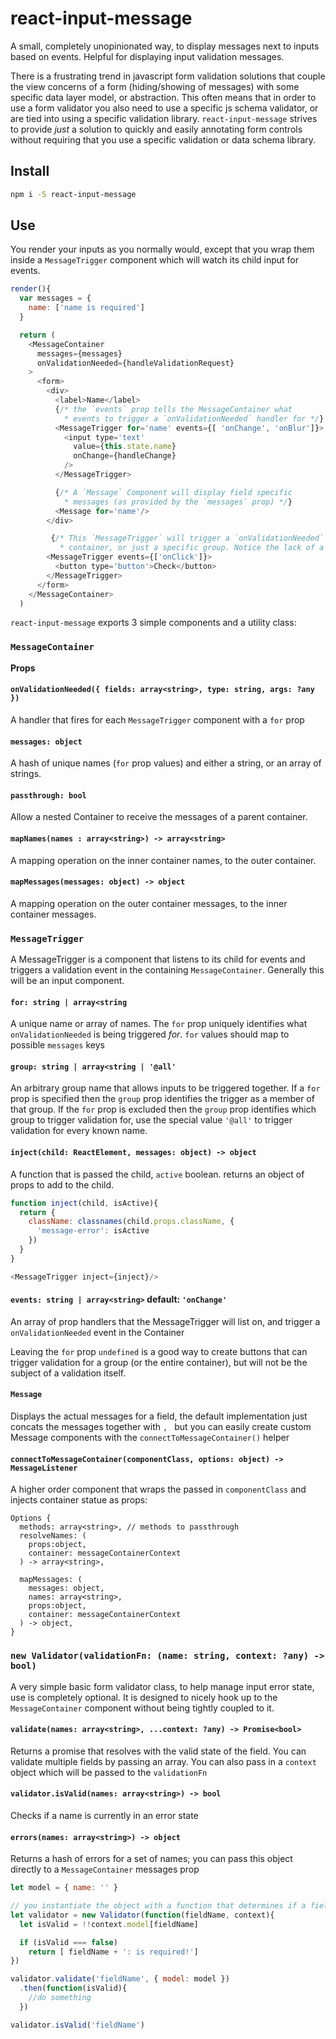 # react-input-message

A small, completely unopinionated way, to display messages next to inputs based on events.
Helpful for displaying input validation messages.

There is a frustrating trend in javascript form validation solutions that couple the view concerns of a form
(hiding/showing of messages) with some specific data layer model, or abstraction.
This often means that in order to use a form validator you also need to use a specific js schema validator,
or are tied into using a specific validation library. `react-input-message` strives to
provide _just_ a solution to quickly and easily annotating form controls without requiring that you use a
specific validation or data schema library.

## Install

```sh
npm i -S react-input-message
```

## Use

You render your inputs as you normally would, except that you wrap them inside a `MessageTrigger`
component which will watch its child input for events.

```js
render(){
  var messages = {
    name: ['name is required']
  }

  return (
    <MessageContainer
      messages={messages}
      onValidationNeeded={handleValidationRequest}
    >
      <form>
        <div>
          <label>Name</label>
          {/* the `events` prop tells the MessageContainer what
            * events to trigger a `onValidationNeeded` handler for */}
          <MessageTrigger for='name' events={[ 'onChange', 'onBlur']}>
            <input type='text'
              value={this.state.name}
              onChange={handleChange}
            />
          </MessageTrigger>

          {/* A `Message` Component will display field specific
            * messages (as provided by the `messages` prop) */}
          <Message for='name'/>
        </div>

         {/* This `MessageTrigger` will trigger a `onValidationNeeded` event for the entire
           * container, or just a specific group. Notice the lack of a `for` prop. */}
        <MessageTrigger events={['onClick']}>
          <button type='button'>Check</button>
        </MessageTrigger>
      </form>
    </MessageContainer>
  )
```


`react-input-message` exports 3 simple components and a utility class:

### `MessageContainer`

__Props__

#### `onValidationNeeded({ fields: array<string>, type: string, args: ?any })`

A handler that fires for each `MessageTrigger` component with a `for` prop

#### `messages: object`

A hash of unique names (`for` prop values) and either a string, or an array of strings.

#### `passthrough: bool`

Allow a nested Container to receive the messages of a parent container.

#### `mapNames(names : array<string>) -> array<string>`

A mapping operation on the inner container names, to the outer container.

#### `mapMessages(messages: object) -> object`

A mapping operation on the outer container messages, to the inner container messages.

### `MessageTrigger`

A MessageTrigger is a component that listens to its child for events and triggers a
validation event in the containing `MessageContainer`. Generally this will be an input component.


#### `for: string | array<string`

A unique name or array of names. The `for` prop uniquely identifies what `onValidationNeeded`
is being triggered _for_. `for` values should map to possible `messages` keys

#### `group: string | array<string | '@all'`

An arbitrary group name that allows inputs to be triggered together. If a `for` prop is specified then
the `group` prop identifies the trigger as a member of that group. If the `for` prop is
excluded then the `group` prop identifies which group to trigger validation for, use the special value `'@all'`
to trigger validation for every known name.

#### `inject(child: ReactElement, messages: object) -> object`

A function that is passed the child, `active` boolean. returns an object of props to add to the child.

```js
function inject(child, isActive){
  return {
    className: classnames(child.props.className, {
      'message-error': isActive
    })
  }
}

<MessageTrigger inject={inject}/>
```

#### `events: string | array<string>` default: `'onChange'`

An array of prop handlers that the MessageTrigger will list on,
and trigger a `onValidationNeeded` event in the Container

Leaving the `for` prop `undefined` is a good way to create buttons that can trigger validation for a
group (or the entire container), but will not be the subject of a validation itself.

#### `Message`

Displays the actual messages for a field, the default implementation just concats the messages together with `, `
but you can easily create custom Message components with the `connectToMessageContainer()` helper

#### `connectToMessageContainer(componentClass, options: object) -> MessageListener`

A higher order component that wraps the passed in `componentClass` and injects
container statue as props:

```
Options {
  methods: array<string>, // methods to passthrough
  resolveNames: (
    props:object,
    container: messageContainerContext
  ) -> array<string>,

  mapMessages: (
    messages: object,
    names: array<string>,
    props:object,
    container: messageContainerContext
  ) -> object,
}
```

### `new Validator(validationFn: (name: string, context: ?any) -> bool)`

A very simple basic form validator class, to help manage input error state, use is completely optional.
It is designed to nicely hook up to the `MessageContainer` component without being tightly coupled to it.

#### `validate(names: array<string>, ...context: ?any) -> Promise<bool>`

Returns a promise that resolves with the valid state of the field.
You can validate multiple fields by passing an array. You can also pass in a `context` object which will be passed to the `validationFn`

#### `validator.isValid(names: array<string>) -> bool`

Checks if a name is currently in an error state

#### `errors(names: array<string>) -> object`

Returns a hash of errors for a set of names;
you can pass this object directly to a `MessageContainer` messages prop

```js
let model = { name: '' }

// you instantiate the object with a function that determines if a field is valid or not
let validator = new Validator(function(fieldName, context){
  let isValid = !!context.model[fieldName]

  if (isValid === false)
    return [ fieldName + ': is required!']
})

validator.validate('fieldName', { model: model })
  .then(function(isValid){
    //do something
  })

validator.isValid('fieldName')
```
